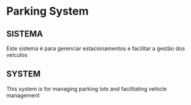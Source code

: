 # Parking System

## SISTEMA
Este sistema é para gerenciar estacionamentos e facilitar a gestão dos veiculos

## SYSTEM
This system is for managing parking lots and facilitating vehicle management
